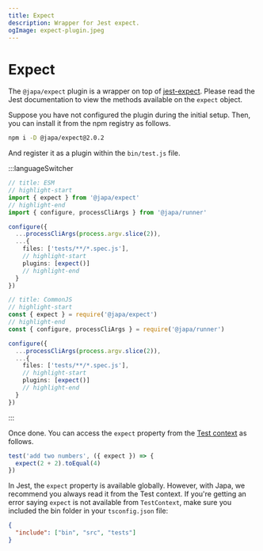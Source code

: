 ```yaml
---
title: Expect
description: Wrapper for Jest expect.
ogImage: expect-plugin.jpeg
---
```


# Expect

The `@japa/expect` plugin is a wrapper on top of [jest-expect](https://jestjs.io/docs/expect). Please read the Jest documentation to view the methods available on the `expect` object.

Suppose you have not configured the plugin during the initial setup. Then, you can install it from the npm registry as follows.

```sh
npm i -D @japa/expect@2.0.2
```

And register it as a plugin within the `bin/test.js` file.

:::languageSwitcher

```ts
// title: ESM
// highlight-start
import { expect } from '@japa/expect'
// highlight-end
import { configure, processCliArgs } from '@japa/runner'

configure({
  ...processCliArgs(process.argv.slice(2)),
  ...{
    files: ['tests/**/*.spec.js'],
    // highlight-start
    plugins: [expect()]
    // highlight-end
  }
})
```

```ts
// title: CommonJS
// highlight-start
const { expect } = require('@japa/expect')
// highlight-end
const { configure, processCliArgs } = require('@japa/runner')

configure({
  ...processCliArgs(process.argv.slice(2)),
  ...{
    files: ['tests/**/*.spec.js'],
    // highlight-start
    plugins: [expect()]
    // highlight-end
  }
})
```
:::

Once done. You can access the `expect` property from the [Test context](../test-context.md) as follows.

```ts
test('add two numbers', ({ expect }) => {
  expect(2 + 2).toEqual(4)
})
```

In Jest, the `expect` property is available globally. However, with Japa, we recommend you always read it from the Test context. If you're getting an error saying `expect` is not available from `TestContext`, make sure you included the bin folder in your `tsconfig.json` file:

```json
{
  "include": ["bin", "src", "tests"]
}
```
